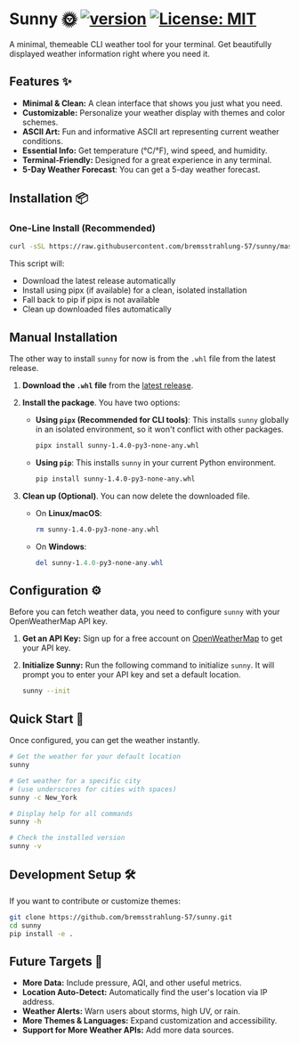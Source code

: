 # Sunny 🌞 [![version](https://img.shields.io/badge/version-1.2.6-blue)](https://github.com/bremsstrahlung-57/sunny/releases/tag/v1.2.6) [![License: MIT](https://img.shields.io/badge/License-MIT-yellow.svg)](https://opensource.org/licenses/MIT)

A minimal, themeable CLI weather tool for your terminal. Get beautifully displayed weather information right where you need it.

## Features ✨

- **Minimal & Clean:** A clean interface that shows you just what you need.
- **Customizable:** Personalize your weather display with themes and color schemes.
- **ASCII Art:** Fun and informative ASCII art representing current weather conditions.
- **Essential Info:** Get temperature (°C/°F), wind speed, and humidity.
- **Terminal-Friendly:** Designed for a great experience in any terminal.
- **5-Day Weather Forecast**: You can get a 5-day weather forecast.

## Installation 📦

### One-Line Install (Recommended)

```bash
curl -sSL https://raw.githubusercontent.com/bremsstrahlung-57/sunny/master/install.sh | bash
```
This script will:
- Download the latest release automatically
- Install using pipx (if available) for a clean, isolated installation
- Fall back to pip if pipx is not available
- Clean up downloaded files automatically

## Manual Installation

The other way to install `sunny` for now is from the `.whl` file from the latest release.

1.  **Download the `.whl` file** from the [latest release](https://github.com/bremsstrahlung-57/sunny/releases/latest).

2.  **Install the package**. You have two options:

    -   **Using `pipx` (Recommended for CLI tools)**: This installs `sunny` globally in an isolated environment, so it won't conflict with other packages.

        ```bash
        pipx install sunny-1.4.0-py3-none-any.whl
        ```

    -   **Using `pip`**: This installs `sunny` in your current Python environment.

        ```bash
        pip install sunny-1.4.0-py3-none-any.whl
        ```

3.  **Clean up (Optional)**. You can now delete the downloaded file.
    -   On **Linux/macOS**:
        ```bash
        rm sunny-1.4.0-py3-none-any.whl
        ```
    -   On **Windows**:
        ```powershell
        del sunny-1.4.0-py3-none-any.whl
        ```

## Configuration ⚙️

Before you can fetch weather data, you need to configure `sunny` with your OpenWeatherMap API key.

1.  **Get an API Key:**
    Sign up for a free account on [OpenWeatherMap](https://openweathermap.org/appid) to get your API key.

2.  **Initialize Sunny:**
    Run the following command to initialize `sunny`. It will prompt you to enter your API key and set a default location.

    ```bash
    sunny --init
    ```

## Quick Start 🚀

Once configured, you can get the weather instantly.

```bash
# Get the weather for your default location
sunny

# Get weather for a specific city
# (use underscores for cities with spaces)
sunny -c New_York

# Display help for all commands
sunny -h

# Check the installed version
sunny -v
```

## Development Setup 🛠️

If you want to contribute or customize themes:

```bash
git clone https://github.com/bremsstrahlung-57/sunny.git
cd sunny
pip install -e .
```

## Future Targets 🎯

- **More Data:** Include pressure, AQI, and other useful metrics.
- **Location Auto-Detect:** Automatically find the user's location via IP address.
- **Weather Alerts:** Warn users about storms, high UV, or rain.
- **More Themes & Languages:** Expand customization and accessibility.
- **Support for More Weather APIs:** Add more data sources.